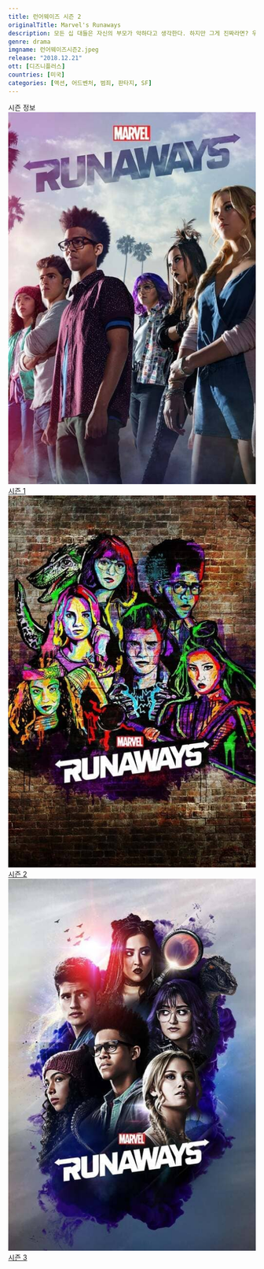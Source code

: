```yaml
---
title: 런어웨이즈 시즌 2
originalTitle: Marvel's Runaways
description: 모든 십 대들은 자신의 부모가 악하다고 생각한다. 하지만 그게 진짜라면? 우연히 끔찍한 비밀을 알게 된 LA의 십 대 여섯 명은 자신의 부모들이 평생 거짓말을 해왔단 사실을 알게 된다. 부모들은 무엇을, 왜 쫓고 있는 걸까? 조사에 착수하는 아이들. 한편 어른들도 자식들이 비밀을 숨기고 있다는 걸 눈치챈다. 부모들이 진실에 가까이 다가가는 동안 아이들은 엄청난 결과를 초래할 계획을 알게 되는데. 이제 이 십 대들은 너무 늦기 전에 자신의 부모들을 막기 위해 뭉쳐야 한다.
genre: drama
imgname: 런어웨이즈시즌2.jpeg
release: "2018.12.21"
ott: [디즈니플러스]
countries: [미국]
categories: [액션, 어드벤처, 범죄, 판타지, SF]
---
```


<div class="title bold">시즌 정보</div>

<div class="season-list">
<div class="item">
<a href="https://lesflix.github.io/drama/런어웨이즈시즌1" >
<img src="/poster/런어웨이즈시즌1.jpeg" alt="런어웨이즈시즌1 포스터 ">
시즌 1</a>
</div>

<div class="item">
<a href="https://lesflix.github.io/drama/런어웨이즈시즌2" >
<img src="/poster/런어웨이즈시즌2.jpeg" alt="런어웨이즈시즌2 포스터 ">
시즌 2</a>
</div>

<div class="item">
<a href="https://lesflix.github.io/drama/런어웨이즈시즌3" >
<img src="/poster/런어웨이즈시즌3.jpeg" alt="런어웨이즈시즌3 포스터 ">
시즌 3</a>
</div>
</div>
